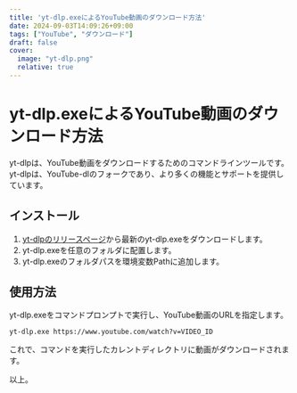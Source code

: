 ```yaml
---
title: 'yt-dlp.exeによるYouTube動画のダウンロード方法'
date: 2024-09-03T14:09:26+09:00
tags: ["YouTube", "ダウンロード"]
draft: false
cover:
  image: "yt-dlp.png"
  relative: true
---
```


# yt-dlp.exeによるYouTube動画のダウンロード方法

yt-dlpは、YouTube動画をダウンロードするためのコマンドラインツールです。
yt-dlpは、YouTube-dlのフォークであり、より多くの機能とサポートを提供しています。

## インストール

1. [yt-dlpのリリースページ](https://github.com/yt-dlp/yt-dlp/releases)から最新のyt-dlp.exeをダウンロードします。
2. yt-dlp.exeを任意のフォルダに配置します。
3. yt-dlp.exeのフォルダパスを環境変数Pathに追加します。

## 使用方法

yt-dlp.exeをコマンドプロンプトで実行し、YouTube動画のURLを指定します。

```
yt-dlp.exe https://www.youtube.com/watch?v=VIDEO_ID
```

これで、コマンドを実行したカレントディレクトリに動画がダウンロードされます。

以上。

